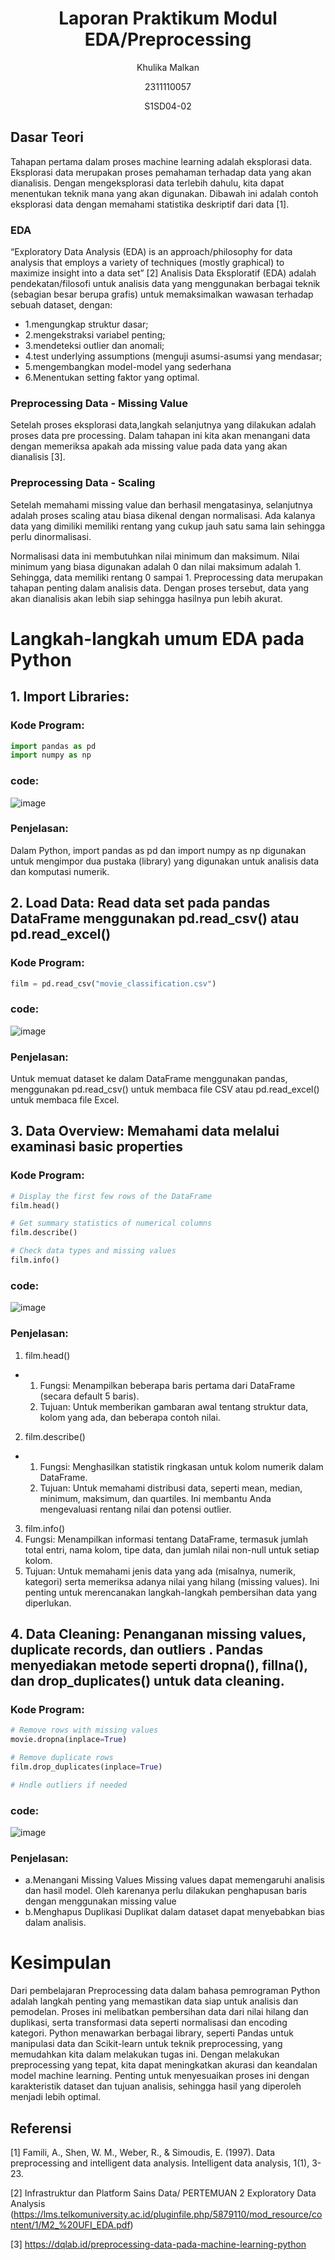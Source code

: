 <h1 align="center">Laporan Praktikum Modul EDA/Preprocessing</h1>
<p align="center">Khulika Malkan</p>
<p align="center">2311110057</p>
<p align="center">S1SD04-02</p>

## Dasar Teori
Tahapan pertama dalam proses machine learning adalah eksplorasi data. Eksplorasi data merupakan proses pemahaman terhadap data yang akan dianalisis. Dengan mengeksplorasi data terlebih dahulu, kita dapat menentukan teknik mana yang akan digunakan. Dibawah ini adalah contoh eksplorasi data dengan memahami statistika deskriptif dari data [1].

### EDA
“Exploratory Data Analysis (EDA) is an approach/philosophy for data analysis that employs a variety of techniques (mostly graphical) to maximize insight into a data set” [2]
Analisis Data Eksploratif (EDA) adalah pendekatan/filosofi untuk analisis data yang menggunakan berbagai teknik (sebagian besar berupa grafis) untuk memaksimalkan wawasan terhadap sebuah dataset, dengan:
- 1.mengungkap struktur dasar;
- 2.mengekstraksi variabel penting;
- 3.mendeteksi outlier dan anomali;
- 4.test underlying assumptions (menguji asumsi-asumsi yang mendasar;
- 5.mengembangkan model-model yang sederhana
- 6.Menentukan setting faktor yang optimal.

### Preprocessing Data - Missing Value
Setelah proses eksplorasi data,langkah selanjutnya yang dilakukan adalah proses data pre processing. Dalam tahapan ini kita akan menangani data dengan memeriksa apakah ada missing value pada data yang akan dianalisis [3].

### Preprocessing Data - Scaling
Setelah memahami missing value dan berhasil mengatasinya, selanjutnya adalah proses scaling atau biasa dikenal dengan normalisasi. Ada kalanya data yang dimiliki memiliki rentang yang cukup jauh satu sama lain sehingga perlu dinormalisasi.

Normalisasi data ini membutuhkan nilai minimum dan maksimum. Nilai minimum yang biasa digunakan adalah 0 dan nilai maksimum adalah 1. Sehingga, data memiliki rentang 0 sampai 1. Preprocessing data merupakan tahapan penting dalam analisis data. Dengan proses tersebut, data yang akan dianalisis akan lebih siap sehingga hasilnya pun lebih akurat. 

# Langkah-langkah umum EDA pada Python
## 1.  Import Libraries:
### Kode Program:
```python
import pandas as pd
import numpy as np
```
### code:
![image](https://github.com/user-attachments/assets/5c0ebed3-6759-4583-ae18-69195a9b42c1)

### Penjelasan:
Dalam Python, import pandas as pd dan import numpy as np digunakan untuk mengimpor dua pustaka (library) yang digunakan untuk analisis data dan komputasi numerik.

## 2. Load Data: Read data set pada pandas DataFrame menggunakan pd.read_csv() atau pd.read_excel() 
### Kode Program:
```python
film = pd.read_csv("movie_classification.csv")
```
### code:
![image](https://github.com/user-attachments/assets/619a80ef-747d-43ab-a888-66999442a769)

### Penjelasan:
Untuk memuat dataset ke dalam DataFrame menggunakan pandas, menggunakan pd.read_csv() untuk membaca file CSV atau pd.read_excel() untuk membaca file Excel.

## 3. Data Overview: Memahami data melalui examinasi basic properties  
### Kode Program:
```python
# Display the first few rows of the DataFrame
film.head()

# Get summary statistics of numerical columns
film.describe()

# Check data types and missing values
film.info()
```
### code:
![image](https://github.com/user-attachments/assets/5b94979f-d920-4933-8a7d-6cd7dee13088)


### Penjelasan:
1. film.head()
- 1. Fungsi: Menampilkan beberapa baris pertama dari DataFrame (secara default 5 baris).
  2. Tujuan: Untuk memberikan gambaran awal tentang struktur data, kolom yang ada, dan beberapa contoh nilai.
2. film.describe()
- 1. Fungsi: Menghasilkan statistik ringkasan untuk kolom numerik dalam DataFrame.
  2. Tujuan: Untuk memahami distribusi data, seperti mean, median, minimum, maksimum, dan quartiles. Ini membantu Anda mengevaluasi rentang nilai dan potensi outlier.
3. film.info()
 1. Fungsi: Menampilkan informasi tentang DataFrame, termasuk jumlah total entri, nama kolom, tipe data, dan jumlah nilai non-null untuk setiap kolom.
  2. Tujuan: Untuk memahami jenis data yang ada (misalnya, numerik, kategori) serta memeriksa adanya nilai yang hilang (missing values). Ini penting untuk merencanakan langkah-langkah pembersihan data yang diperlukan.


## 4. Data Cleaning: Penanganan missing values, duplicate records, dan outliers . Pandas menyediakan metode seperti dropna(), fillna(), dan drop_duplicates() untuk data cleaning.  
### Kode Program:
```python
# Remove rows with missing values
movie.dropna(inplace=True)

# Remove duplicate rows
film.drop_duplicates(inplace=True)

# Hndle outliers if needed
```
### code:
![image](https://github.com/user-attachments/assets/4eb93297-31fb-4428-9948-eabca4543076)

### Penjelasan:
- a.Menangani Missing Values
Missing values dapat memengaruhi analisis dan hasil model. Oleh karenanya perlu dilakukan penghapusan baris dengan menggunakan missing value
- b.Menghapus Duplikasi
Duplikat dalam dataset dapat menyebabkan bias dalam analisis.

# Kesimpulan
Dari pembelajaran Preprocessing data dalam bahasa pemrograman Python adalah langkah penting yang memastikan data siap untuk analisis dan pemodelan. Proses ini melibatkan pembersihan data dari nilai hilang dan duplikasi, serta transformasi data seperti normalisasi dan encoding kategori. Python menawarkan berbagai library, seperti Pandas untuk manipulasi data dan Scikit-learn untuk teknik preprocessing, yang memudahkan kita dalam melakukan tugas ini. Dengan melakukan preprocessing yang tepat, kita dapat meningkatkan akurasi dan keandalan model machine learning. Penting untuk menyesuaikan proses ini dengan karakteristik dataset dan tujuan analisis, sehingga hasil yang diperoleh menjadi lebih optimal.


## Referensi
[1] Famili, A., Shen, W. M., Weber, R., & Simoudis, E. (1997). Data preprocessing and intelligent data analysis. Intelligent data analysis, 1(1), 3-23. 

[2] Infrastruktur dan Platform Sains Data/ PERTEMUAN 2 Exploratory Data Analysis (https://lms.telkomuniversity.ac.id/pluginfile.php/5879110/mod_resource/content/1/M2_%20UFI_EDA.pdf)

[3] https://dqlab.id/preprocessing-data-pada-machine-learning-python
